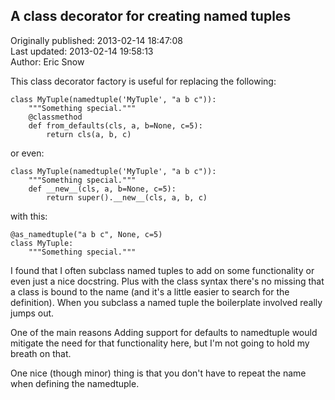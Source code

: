 ## A class decorator for creating named tuples  
Originally published: 2013-02-14 18:47:08  
Last updated: 2013-02-14 19:58:13  
Author: Eric Snow  
  
This class decorator factory is useful for replacing the following:

    class MyTuple(namedtuple('MyTuple', "a b c")):
        """Something special."""
        @classmethod
        def from_defaults(cls, a, b=None, c=5):
            return cls(a, b, c)

or even:

    class MyTuple(namedtuple('MyTuple', "a b c")):
        """Something special."""
        def __new__(cls, a, b=None, c=5):
            return super().__new__(cls, a, b, c)

with this:

    @as_namedtuple("a b c", None, c=5)
    class MyTuple:
        """Something special."""

I found that I often subclass named tuples to add on some functionality or even just a nice docstring.  Plus with the class syntax there's no missing that a class is bound to the name (and it's a little easier to search for the definition).  When you subclass a named tuple the boilerplate involved really jumps out.

One of the main reasons Adding support for defaults to namedtuple would mitigate the need for that functionality here, but I'm not going to hold my breath on that.

One nice (though minor) thing is that you don't have to repeat the name when defining the namedtuple.